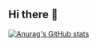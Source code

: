 ## Hi there 👋


[![Anurag's GitHub stats](https://github-readme-stats.vercel.app/api?username=McNal1828)](https://github.com/anuraghazra/github-readme-stats)
